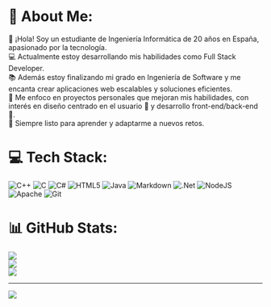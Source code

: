 # 💫 About Me:
👋 ¡Hola! Soy un estudiante de Ingeniería Informática de 20 años en España, apasionado por la tecnología.<br>💻 Actualmente estoy desarrollando mis habilidades como Full Stack Developer.<br>📚 Además estoy finalizando mi grado en Ingeniería de Software y me encanta crear aplicaciones web escalables y soluciones eficientes.<br>🎯 Me enfoco en proyectos personales que mejoran mis habilidades, con interés en diseño centrado en el usuario 🎨 y desarrollo front-end/back-end 🔧.<br>🚀 Siempre listo para aprender y adaptarme a nuevos retos.


# 💻 Tech Stack:
![C++](https://img.shields.io/badge/c++-%2300599C.svg?style=for-the-badge&logo=c%2B%2B&logoColor=white) ![C](https://img.shields.io/badge/c-%2300599C.svg?style=for-the-badge&logo=c&logoColor=white) ![C#](https://img.shields.io/badge/c%23-%23239120.svg?style=for-the-badge&logo=csharp&logoColor=white) ![HTML5](https://img.shields.io/badge/html5-%23E34F26.svg?style=for-the-badge&logo=html5&logoColor=white) ![Java](https://img.shields.io/badge/java-%23ED8B00.svg?style=for-the-badge&logo=openjdk&logoColor=white) ![Markdown](https://img.shields.io/badge/markdown-%23000000.svg?style=for-the-badge&logo=markdown&logoColor=white) ![.Net](https://img.shields.io/badge/.NET-5C2D91?style=for-the-badge&logo=.net&logoColor=white) ![NodeJS](https://img.shields.io/badge/node.js-6DA55F?style=for-the-badge&logo=node.js&logoColor=white) ![Apache](https://img.shields.io/badge/apache-%23D42029.svg?style=for-the-badge&logo=apache&logoColor=white) ![Git](https://img.shields.io/badge/git-%23F05033.svg?style=for-the-badge&logo=git&logoColor=white)
# 📊 GitHub Stats:
![](https://github-readme-stats.vercel.app/api?username=vfd003&theme=dark&hide_border=false&include_all_commits=false&count_private=false)<br/>
![](https://github-readme-streak-stats.herokuapp.com/?user=vfd003&theme=dark&hide_border=false)<br/>
![](https://github-readme-stats.vercel.app/api/top-langs/?username=vfd003&theme=dark&hide_border=false&include_all_commits=false&count_private=false&layout=compact)

---
[![](https://visitcount.itsvg.in/api?id=vfd003&icon=0&color=0)](https://visitcount.itsvg.in)

<!-- Proudly created with GPRM ( https://gprm.itsvg.in ) -->
